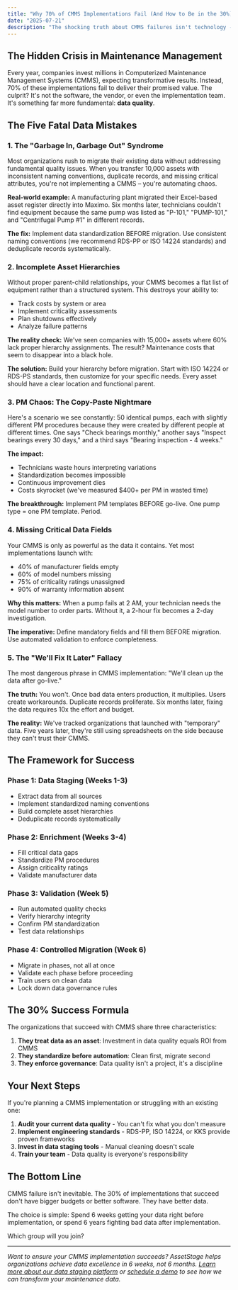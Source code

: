 ```yaml
---
title: "Why 70% of CMMS Implementations Fail (And How to Be in the 30%)"
date: "2025-07-21"
description: "The shocking truth about CMMS failures isn't technology - it's data. Learn the five critical data quality mistakes that doom implementations and our proven framework for avoiding them."
---
```


## The Hidden Crisis in Maintenance Management

Every year, companies invest millions in Computerized Maintenance Management Systems (CMMS), expecting transformative results. Instead, 70% of these implementations fail to deliver their promised value. The culprit? It's not the software, the vendor, or even the implementation team. It's something far more fundamental: **data quality**.

## The Five Fatal Data Mistakes

### 1. The "Garbage In, Garbage Out" Syndrome

Most organizations rush to migrate their existing data without addressing fundamental quality issues. When you transfer 10,000 assets with inconsistent naming conventions, duplicate records, and missing critical attributes, you're not implementing a CMMS – you're automating chaos.

**Real-world example:** A manufacturing plant migrated their Excel-based asset register directly into Maximo. Six months later, technicians couldn't find equipment because the same pump was listed as "P-101," "PUMP-101," and "Centrifugal Pump #1" in different records.

**The fix:** Implement data standardization BEFORE migration. Use consistent naming conventions (we recommend RDS-PP or ISO 14224 standards) and deduplicate records systematically.

### 2. Incomplete Asset Hierarchies

Without proper parent-child relationships, your CMMS becomes a flat list of equipment rather than a structured system. This destroys your ability to:
- Track costs by system or area
- Implement criticality assessments
- Plan shutdowns effectively
- Analyze failure patterns

**The reality check:** We've seen companies with 15,000+ assets where 60% lack proper hierarchy assignments. The result? Maintenance costs that seem to disappear into a black hole.

**The solution:** Build your hierarchy before migration. Start with ISO 14224 or RDS-PS standards, then customize for your specific needs. Every asset should have a clear location and functional parent.

### 3. PM Chaos: The Copy-Paste Nightmare

Here's a scenario we see constantly: 50 identical pumps, each with slightly different PM procedures because they were created by different people at different times. One says "Check bearings monthly," another says "Inspect bearings every 30 days," and a third says "Bearing inspection - 4 weeks."

**The impact:** 
- Technicians waste hours interpreting variations
- Standardization becomes impossible
- Continuous improvement dies
- Costs skyrocket (we've measured $400+ per PM in wasted time)

**The breakthrough:** Implement PM templates BEFORE go-live. One pump type = one PM template. Period.

### 4. Missing Critical Data Fields

Your CMMS is only as powerful as the data it contains. Yet most implementations launch with:
- 40% of manufacturer fields empty
- 60% of model numbers missing
- 75% of criticality ratings unassigned
- 90% of warranty information absent

**Why this matters:** When a pump fails at 2 AM, your technician needs the model number to order parts. Without it, a 2-hour fix becomes a 2-day investigation.

**The imperative:** Define mandatory fields and fill them BEFORE migration. Use automated validation to enforce completeness.

### 5. The "We'll Fix It Later" Fallacy

The most dangerous phrase in CMMS implementation: "We'll clean up the data after go-live." 

**The truth:** You won't. Once bad data enters production, it multiplies. Users create workarounds. Duplicate records proliferate. Six months later, fixing the data requires 10x the effort and budget.

**The reality:** We've tracked organizations that launched with "temporary" data. Five years later, they're still using spreadsheets on the side because they can't trust their CMMS.

## The Framework for Success

### Phase 1: Data Staging (Weeks 1-3)
- Extract data from all sources
- Implement standardized naming conventions
- Build complete asset hierarchies
- Deduplicate records systematically

### Phase 2: Enrichment (Weeks 3-4)
- Fill critical data gaps
- Standardize PM procedures
- Assign criticality ratings
- Validate manufacturer data

### Phase 3: Validation (Week 5)
- Run automated quality checks
- Verify hierarchy integrity
- Confirm PM standardization
- Test data relationships

### Phase 4: Controlled Migration (Week 6)
- Migrate in phases, not all at once
- Validate each phase before proceeding
- Train users on clean data
- Lock down data governance rules

## The 30% Success Formula

The organizations that succeed with CMMS share three characteristics:

1. **They treat data as an asset**: Investment in data quality equals ROI from CMMS
2. **They standardize before automation**: Clean first, migrate second
3. **They enforce governance**: Data quality isn't a project, it's a discipline

## Your Next Steps

If you're planning a CMMS implementation or struggling with an existing one:

1. **Audit your current data quality** - You can't fix what you don't measure
2. **Implement engineering standards** - RDS-PP, ISO 14224, or KKS provide proven frameworks
3. **Invest in data staging tools** - Manual cleaning doesn't scale
4. **Train your team** - Data quality is everyone's responsibility

## The Bottom Line

CMMS failure isn't inevitable. The 30% of implementations that succeed don't have bigger budgets or better software. They have better data. 

The choice is simple: Spend 6 weeks getting your data right before implementation, or spend 6 years fighting bad data after implementation.

Which group will you join?

---

*Want to ensure your CMMS implementation succeeds? AssetStage helps organizations achieve data excellence in 6 weeks, not 6 months. [Learn more about our data staging platform](/assetstage) or [schedule a demo](/demo) to see how we can transform your maintenance data.*
